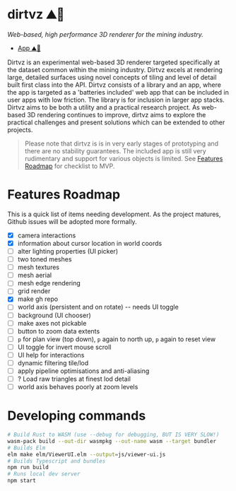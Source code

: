 # dirtvz ⛰🔭

_Web-based, high performance 3D renderer for the mining industry._

- [App ⛰🔭](https://kurtlawrence.github.io/dirtvz/)

Dirtvz is an experimental web-based 3D renderer targeted specifically at the dataset common within
the mining industry.
Dirtvz excels at rendering large, detailed surfaces using novel concepts of tiling and level of
detail built first class into the API.
Dirtvz consists of a library and an app, where the app is targeted as a 'batteries included' web
app that can be included in user apps with low friction.
The library is for inclusion in larger app stacks.
Dirtvz aims to be both a utility and a practical research project. As web-based 3D rendering
continues to improve, dirtvz aims to explore the practical challenges and present solutions which
can be extended to other projects.

> Please note that dirtvz is is in very early stages of prototyping and there are no stability
> guarantees. The included app is still very rudimentary and support for various objects is
> limited.
> See [Features Roadmap](#Features-Roadmap) for checklist to MVP.

# Features Roadmap

This is a quick list of items needing development.
As the project matures, Github issues will be adopted more formally.

- [x] camera interactions
- [x] information about cursor location in world coords
- [ ] alter lighting properties (UI picker)
- [ ] two toned meshes
- [ ] mesh textures
- [ ] mesh aerial
- [ ] mesh edge rendering
- [ ] grid render
- [x] make gh repo
- [ ] world axis (persistent and on rotate) -- needs UI toggle
- [ ] background (UI chooser)
- [ ] make axes not pickable
- [ ] button to zoom data extents
- [ ] `p` for plan view (top down), `p` again to north up, `p` again to reset view
- [ ] UI toggle for invert mouse scroll
- [ ] UI help for interactions
- [ ] dynamic filtering tile/lod
- [ ] apply pipeline optimisations and anti-aliasing
- [ ] ? Load raw triangles at finest lod detail
- [ ] world axis behaves poorly at zoom levels

# Developing commands

```sh
# Build Rust to WASM (use --debug for debugging, BUT IS VERY SLOW!)
wasm-pack build --out-dir wasmpkg --out-name wasm --target bundler
# Builds Elm
elm make elm/ViewerUI.elm --output=js/viewer-ui.js
# Builds Typescript and bundles
npm run build
# Runs local dev server
npm start
```
